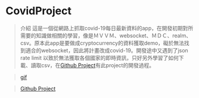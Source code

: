 # CovidProject
> 介紹
這是一個從網路上抓取covid-19每日最新資料的app，在開發初期對所需要的知識做相關的學習，像是ＭＶＶＭ、websocket、ＭＤＣ、realm、csv。原本此app是要做成cryptocurrency的資料獲取demo，礙於無法找到適合的websocket，因此將計畫改成covid-19。開發途中又遇到了json rate limit 以致於無法獲取各個國家的即時資訊，只好另外學習了如何下載、讀取csv，在[Github Project](https://github.com/users/nyto9999/projects/4/views/1)有此project的開發過程。

> [gif](https://github.com/nyto9999/CovidProject/blob/main/Simulator%20Screen%20Recording%20-%20iPhone%2011%20Pro%20.gif)

> [Github Project](https://github.com/users/nyto9999/projects/4/views/1)



